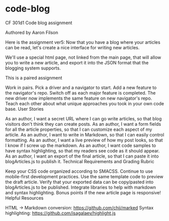 # code-blog
CF 301d1 Code blog assignment

Authored by Aaron Filson

Here is the assignment ver5:
Now that you have a blog where your articles can be read, let's create a nice interface for writing new articles.

We'll use a special html page, not linked from the main page, that will allow you to write a new article, and export it into the JSON format that the blogging system supports.

This is a paired assignment

Work in pairs. Pick a driver and a navigator to start.
Add a new feature to the navigator's repo.
Switch off as each major feature is completed.
The new driver now implements the same feature on new navigator's repo.
Teach each other about what unique approaches you took in your own code base.
User Stories

As an author, I want a secret URL where I can go write articles, so that blog visitors don't think they can create posts.
As an author, I want a form fields for all the article properties, so that I can customize each aspect of my article.
As an author, I want to write in Markdown, so that I can easily control formatting.
As an author, I want a live preview of how my post looks, so that I know if I screw up the markdown.
As an author, I want code samples to have syntax highlighting, so that my readers see code as it should appear.
As an author, I want an export of the final article, so that I can paste it into blogArticles.js to publish it.
Technical Requirements and Grading Rubric

Keep your CSS code organized according to SMACSS.
Continue to use mobile-first development practices.
Use the same template code to preview the draft article.
Verify that your exported data can be copy/pasted into blogArticles.js to be published.
Integrate libraries to help with markdown and syntax highlighting.
Bonus points if the new article page is responsive!
Helpful Resources

HTML -> Markdown conversion: https://github.com/chjj/marked
Syntax highlighting: https://github.com/isagalaev/highlight.js
